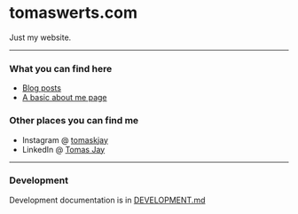 # tomaswerts.com

Just my website.

----

### What you can find here

* [Blog posts](https://tomaskjay.github.io/tomaskjay.com/blog/)
* [A basic about me page](https://tomaskjay.github.io/tomaskjay.com/about/  )

### Other places you can find me

* Instagram @ [tomaskjay](https://www.instagram.com/tomaskjay/)
* LinkedIn @ [Tomas Jay](https://www.linkedin.com/in/tomas-jay-32113b249/)

----

### Development

Development documentation is in [DEVELOPMENT.md](DEVELOPMENT.md)
